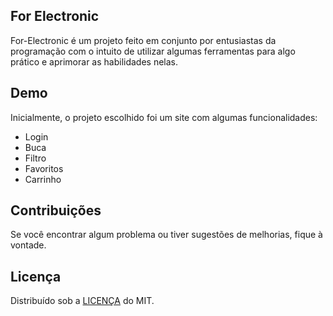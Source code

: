 ## For Electronic
For-Electronic é um projeto feito em conjunto por entusiastas da programação com o intuito de utilizar algumas ferramentas para algo prático e aprimorar as habilidades nelas.

## Demo
Inicialmente, o projeto escolhido foi um site com algumas funcionalidades:
- Login
- Buca
- Filtro
- Favoritos
- Carrinho

## Contribuições
Se você encontrar algum problema ou tiver sugestões de melhorias, fique à vontade.

## Licença
Distribuído sob a [LICENÇA](./LICENSE) do MIT.
